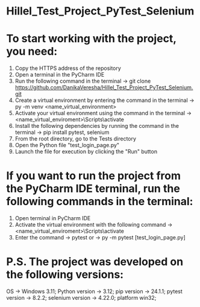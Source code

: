 # Hillel_Test_Project_PyTest_Selenium
# To start working with the project, you need:

1. Copy the HTTPS address of the repository
2. Open a terminal in the PyCharm IDE
3. Run the following command in the terminal
    -> git clone https://github.com/DanikaVeresha/Hillel_Test_Project_PyTest_Selenium.git
4. Create a virtual environment by entering the command in the terminal
    -> py -m venv <name_virtual_environment>
5. Activate your virtual environment using the command in the terminal
    -> <name_virtual_enviroment>\Scripts\activate
5. Install the following dependencies by running the command in the terminal
    -> pip install pytest, selenium
6. From the root directory, go to the Tests directory
7. Open the Python file "test_login_page.py"
8. Launch the file for execution by clicking the "Run" button

# If you want to run the project from the PyCharm IDE terminal, run the following commands in the terminal:

1. Open terminal in PyCharm IDE
2. Activate the virtual environment with the following command -> <name_virtual_enviroment>\Scripts\activate
3. Enter the command -> pytest
   or -> py -m pytest [test_login_page.py] 

# P.S. The project was developed on the following versions:
OS -> Windows 3.11; 
Python version -> 3.12; 
pip version -> 24.1.1; 
pytest version -> 8.2.2; 
selenium version -> 4.22.0; 
platform win32; 
